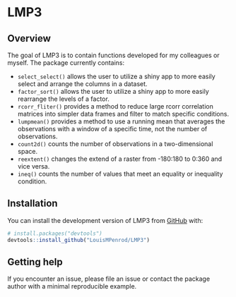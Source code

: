 
<!-- README.md is generated from README.Rmd. Please edit that file -->

# LMP3

<!-- badges: start -->
<!-- badges: end -->

## Overview

The goal of LMP3 is to contain functions developed for my colleagues or
myself. The package currently contains:

-   `select_select()` allows the user to utilize a shiny app to more
    easily select and arrange the columns in a dataset.
-   `factor_sort()` allows the user to utilize a shiny app to more
    easily rearrange the levels of a factor.
-   `rcorr_fliter()` provides a method to reduce large rcorr correlation
    matrices into simpler data frames and filter to match specific
    conditions.
-   `lumpmean()` provides a method to use a running mean that averages
    the observations with a window of a specific time, not the number of
    observations.
-   `count2d()` counts the number of observations in a two-dimensional
    space.
-   `reextent()` changes the extend of a raster from -180:180 to 0:360
    and vice versa.
-   `ineq()` counts the number of values that meet an equality or
    inequality condition.

## Installation

You can install the development version of LMP3 from
[GitHub](https://github.com/) with:

``` r
# install.packages("devtools")
devtools::install_github("LouisMPenrod/LMP3")
```

## Getting help

If you encounter an issue, please file an issue or contact the package
author with a minimal reproducible example.
